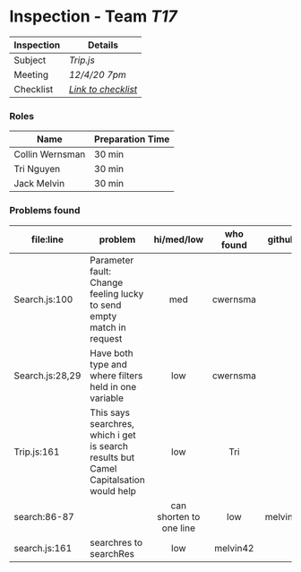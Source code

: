 # Inspection - Team *T17* 
 
| Inspection | Details |
| ----- | ----- |
| Subject | *Trip.js* |
| Meeting | *12/4/20 7pm* |
| Checklist | *[Link to checklist](checklist.md)* |

### Roles

| Name | Preparation Time |
| ---- | ---- |
| Collin Wernsman | 30 min |
| Tri Nguyen | 30 min |
| Jack Melvin | 30 min |

### Problems found

| file:line | problem | hi/med/low | who found | github#  |
| --- | --- | :---: | :---: | --- |
| Search.js:100 | Parameter fault: Change feeling lucky to send empty match in request | med | cwernsma |  |
| Search.js:28,29 | Have both type and where filters held in one variable | low | cwernsma |  |
| Trip.js:161 | This says searchres, which i get is search results but Camel Capitalsation would help | low | Tri |  |
| search:86-87 | | can shorten to one line | low | melvin42 |  |
| search.js:161 | searchres to searchRes | low | melvin42 |  |
